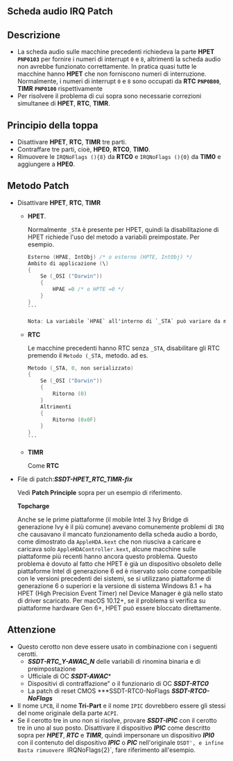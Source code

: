 ## Scheda audio IRQ Patch

## Descrizione

- La scheda audio sulle macchine precedenti richiedeva la parte **HPET** **`PNP0103`** per fornire i numeri di interrupt `0` e `8`, altrimenti la scheda audio non avrebbe funzionato correttamente. In pratica quasi tutte le macchine hanno **HPET** che non forniscono numeri di interruzione. Normalmente, i numeri di interrupt `0` e `8` sono occupati da **RTC** **`PNP0B00`**, **TIMR** **`PNP0100`** rispettivamente
- Per risolvere il problema di cui sopra sono necessarie correzioni simultanee di **HPET**, **RTC**, **TIMR**.

## Principio della toppa

- Disattivare **HPET**, **RTC**, **TIMR** tre parti.
- Contraffare tre parti, cioè, **HPE0**, **RTC0**, **TIM0**.
- Rimuovere le `IRQNoFlags (){8}` da **RTC0** e `IRQNoFlags (){0}` da **TIM0** e aggiungere a **HPE0**.

## Metodo Patch

- Disattivare **HPET**, **RTC**, **TIMR**
  - **HPET**.
  
    Normalmente `_STA` è presente per HPET, quindi la disabilitazione di HPET richiede l'uso del metodo a variabili preimpostate. Per esempio.
  
    ````Swift
    Esterno (HPAE, IntObj) /* o esterno (HPTE, IntObj) */
    Ambito di applicazione (\)
    {
        Se (_OSI ("Darwin"))
        {
            HPAE =0 /* o HPTE =0 */
        }
    }
    ```
  
    Nota: La variabile `HPAE` all'interno di `_STA` può variare da macchina a macchina.
  
  - **RTC**  
  
    Le macchine precedenti hanno RTC senza `_STA`, disabilitare gli RTC premendo il `Metodo (_STA,` metodo. ad es.
  
    ````Swift
    Metodo (_STA, 0, non serializzato)
    {
        Se (_OSI ("Darwin"))
        {
            Ritorno (0)
        }
        Altrimenti
        {
            Ritorno (0x0F)
        }
    }
    ```
  
  - **TIMR**
  
    Come **RTC**
  
- File di patch:***SSDT-HPET_RTC_TIMR-fix***

  Vedi **Patch Principle** sopra per un esempio di riferimento.
  
  **Topcharge**
  
  Anche se le prime piattaforme (il mobile Intel 3 Ivy Bridge di generazione Ivy è il più comune) avevano comunemente problemi di `IRQ` che causavano il mancato funzionamento della scheda audio a bordo, come dimostrato da `AppleHDA.kext` che non riusciva a caricare e caricava solo `AppleHDAController.kext`, alcune macchine sulle piattaforme più recenti hanno ancora questo problema. Questo problema è dovuto al fatto che HPET è già un dispositivo obsoleto delle piattaforme Intel di generazione 6 ed è riservato solo come compatibile con le versioni precedenti dei sistemi, se si utilizzano piattaforme di generazione 6 o superiori e la versione di sistema Windows 8.1 + ha HPET (High Precision Event Timer) nel Device Manager è già nello stato di driver scaricato.
  Per macOS 10.12+, se il problema si verifica su piattaforme hardware Gen 6+, HPET può essere bloccato direttamente.
    
## Attenzione

- Questo cerotto non deve essere usato in combinazione con i seguenti cerotti.
  - ***SSDT-RTC_Y-AWAC_N*** delle variabili di rinomina binaria e di preimpostazione
  - Ufficiale di OC ***SSDT-AWAC****
  - Dispositivi di contraffazione" o il funzionario di OC ***SSDT-RTC0***
  - La patch di reset CMOS ***SSDT-RTC0-NoFlags ***SSDT-RTC0-NoFlags***
- Il nome `LPCB`, il nome **Tri-Part** e il nome `IPIC` dovrebbero essere gli stessi del nome originale della parte `ACPI`.
- Se il cerotto tre in uno non si risolve, provare ***SSDT-IPIC*** con il cerotto tre in uno al suo posto. Disattivare il dispositivo ***IPIC*** come descritto sopra per ***HPET***, ***RTC*** e ***TIMR***, quindi impersonare un dispositivo ***IPI0*** con il contenuto del dispositivo ***IPIC*** o ***PIC*** nell'originale `DSDT', e infine Basta rimuovere `IRQNoFlags{2}`, fare riferimento all'esempio.
